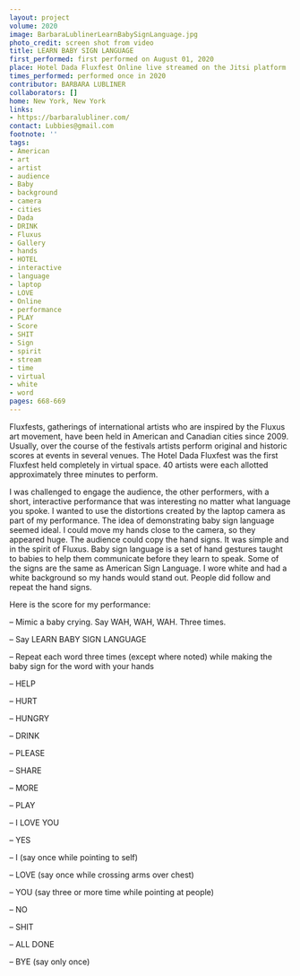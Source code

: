 ```yaml
---
layout: project
volume: 2020
image: BarbaraLublinerLearnBabySignLanguage.jpg
photo_credit: screen shot from video
title: LEARN BABY SIGN LANGUAGE
first_performed: first performed on August 01, 2020
place: Hotel Dada Fluxfest Online live streamed on the Jitsi platform
times_performed: performed once in 2020
contributor: BARBARA LUBLINER
collaborators: []
home: New York, New York
links:
- https://barbaralubliner.com/
contact: Lubbies@gmail.com
footnote: ''
tags:
- American
- art
- artist
- audience
- Baby
- background
- camera
- cities
- Dada
- DRINK
- Fluxus
- Gallery
- hands
- HOTEL
- interactive
- language
- laptop
- LOVE
- Online
- performance
- PLAY
- Score
- SHIT
- Sign
- spirit
- stream
- time
- virtual
- white
- word
pages: 668-669
---
```

Fluxfests, gatherings of international artists who are inspired by the Fluxus art movement, have been held in American and Canadian cities since 2009. Usually, over the course of the festivals artists perform original and historic scores at events in several venues. The Hotel Dada Fluxfest was the first Fluxfest held completely in virtual space. 40 artists were each allotted approximately three minutes to perform.

I was challenged to engage the audience, the other performers, with a short, interactive performance that was interesting no matter what language you spoke. I wanted to use the distortions created by the laptop camera as part of my performance. The idea of demonstrating baby sign language seemed ideal. I could move my hands close to the camera, so they appeared huge. The audience could copy the hand signs. It was simple and in the spirit of Fluxus. Baby sign language is a set of hand gestures taught to babies to help them communicate before they learn to speak. Some of the signs are the same as American Sign Language. I wore white and had a white background so my hands would stand out. People did follow and repeat the hand signs. 

Here is the score for my performance:

– Mimic a baby crying. Say WAH, WAH, WAH. Three times. 

– Say LEARN BABY SIGN LANGUAGE

– Repeat each word three times (except where noted) while making the baby sign for the word with your hands

– HELP

– HURT

– HUNGRY

– DRINK

– PLEASE

– SHARE

– MORE

– PLAY

– I LOVE YOU 

– YES

– I (say once while pointing to self)

– LOVE (say once while crossing arms over chest)

– YOU (say three or more time while pointing at people)

– NO

– SHIT

– ALL DONE

– BYE (say only once)